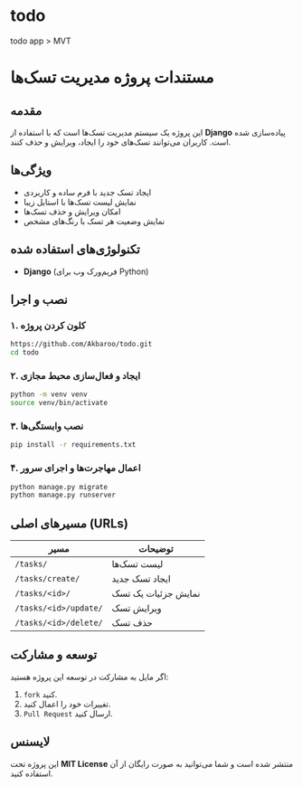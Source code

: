 # todo
todo app > MVT


# مستندات پروژه مدیریت تسک‌ها

## مقدمه
این پروژه یک سیستم مدیریت تسک‌ها است که با استفاده از **Django** پیاده‌سازی شده است. کاربران می‌توانند تسک‌های خود را ایجاد، ویرایش و حذف کنند.
## ویژگی‌ها
- ایجاد تسک جدید با فرم ساده و کاربردی
- نمایش لیست تسک‌ها با استایل زیبا
- امکان ویرایش و حذف تسک‌ها
- نمایش وضعیت هر تسک با رنگ‌های مشخص

## تکنولوژی‌های استفاده شده
- **Django** (فریم‌ورک وب برای Python)

## نصب و اجرا
### ۱. کلون کردن پروژه
```bash
https://github.com/Akbaroo/todo.git
cd todo
```

### ۲. ایجاد و فعال‌سازی محیط مجازی
```bash
python -m venv venv
source venv/bin/activate
```

### ۳. نصب وابستگی‌ها
```bash
pip install -r requirements.txt
```

### ۴. اعمال مهاجرت‌ها و اجرای سرور
```bash
python manage.py migrate
python manage.py runserver
```


## مسیرهای اصلی (URLs)
| مسیر | توضیحات |
|------------|----------------|
| `/tasks/` | لیست تسک‌ها |
| `/tasks/create/` | ایجاد تسک جدید |
| `/tasks/<id>/` | نمایش جزئیات یک تسک |
| `/tasks/<id>/update/` | ویرایش تسک |
| `/tasks/<id>/delete/` | حذف تسک |

## توسعه و مشارکت
اگر مایل به مشارکت در توسعه این پروژه هستید:
1. `fork` کنید.
2. تغییرات خود را اعمال کنید.
3. `Pull Request` ارسال کنید.

## لایسنس
این پروژه تحت **MIT License** منتشر شده است و شما می‌توانید به صورت رایگان از آن استفاده کنید.
